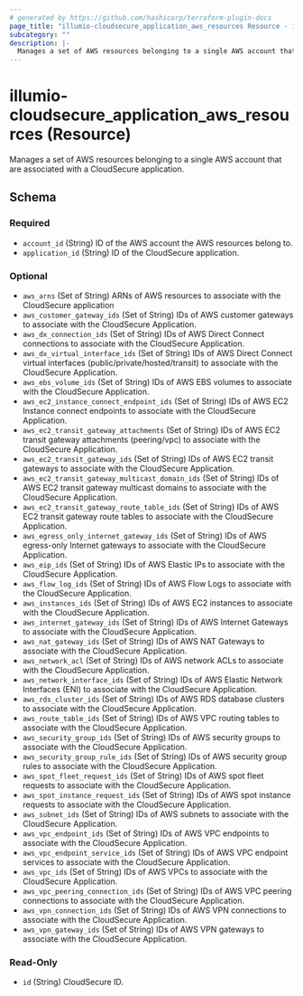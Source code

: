 ```yaml
---
# generated by https://github.com/hashicorp/terraform-plugin-docs
page_title: "illumio-cloudsecure_application_aws_resources Resource - illumio-cloudsecure"
subcategory: ""
description: |-
  Manages a set of AWS resources belonging to a single AWS account that are associated with a CloudSecure application.
---
```


# illumio-cloudsecure_application_aws_resources (Resource)

Manages a set of AWS resources belonging to a single AWS account that are associated with a CloudSecure application.



<!-- schema generated by tfplugindocs -->
## Schema

### Required

- `account_id` (String) ID of the AWS account the AWS resources belong to.
- `application_id` (String) ID of the CloudSecure application.

### Optional

- `aws_arns` (Set of String) ARNs of AWS resources to associate with the CloudSecure application
- `aws_customer_gateway_ids` (Set of String) IDs of AWS customer gateways to associate with the CloudSecure Application.
- `aws_dx_connection_ids` (Set of String) IDs of AWS Direct Connect connections to associate with the CloudSecure Application.
- `aws_dx_virtual_interface_ids` (Set of String) IDs of AWS Direct Connect virtual interfaces (public/private/hosted/transit) to associate with the CloudSecure Application.
- `aws_ebs_volume_ids` (Set of String) IDs of AWS EBS volumes to associate with the CloudSecure Application.
- `aws_ec2_instance_connect_endpoint_ids` (Set of String) IDs of AWS EC2 Instance connect endpoints to associate with the CloudSecure Application.
- `aws_ec2_transit_gateway_attachments` (Set of String) IDs of AWS EC2 transit gateway attachments (peering/vpc) to associate with the CloudSecure Application.
- `aws_ec2_transit_gateway_ids` (Set of String) IDs of AWS EC2 transit gateways to associate with the CloudSecure Application.
- `aws_ec2_transit_gateway_multicast_domain_ids` (Set of String) IDs of AWS EC2 transit gateway multicast domains to associate with the CloudSecure Application.
- `aws_ec2_transit_gateway_route_table_ids` (Set of String) IDs of AWS EC2 transit gateway route tables to associate with the CloudSecure Application.
- `aws_egress_only_internet_gateway_ids` (Set of String) IDs of AWS egress-only Internet gateways to associate with the CloudSecure Application.
- `aws_eip_ids` (Set of String) IDs of AWS Elastic IPs to associate with the CloudSecure Application.
- `aws_flow_log_ids` (Set of String) IDs of AWS Flow Logs to associate with the CloudSecure Application.
- `aws_instances_ids` (Set of String) IDs of AWS EC2 instances to associate with the CloudSecure Application.
- `aws_internet_gateway_ids` (Set of String) IDs of AWS Internet Gateways to associate with the CloudSecure Application.
- `aws_nat_gateway_ids` (Set of String) IDs of AWS NAT Gateways to associate with the CloudSecure Application.
- `aws_network_acl` (Set of String) IDs of AWS network ACLs to associate with the CloudSecure Application.
- `aws_network_interface_ids` (Set of String) IDs of AWS Elastic Network Interfaces (ENI) to associate with the CloudSecure Application.
- `aws_rds_cluster_ids` (Set of String) IDs of AWS RDS database clusters to associate with the CloudSecure Application.
- `aws_route_table_ids` (Set of String) IDs of AWS VPC routing tables to associate with the CloudSecure Application.
- `aws_security_group_ids` (Set of String) IDs of AWS security groups to associate with the CloudSecure Application.
- `aws_security_group_rule_ids` (Set of String) IDs of AWS security group rules to associate with the CloudSecure Application.
- `aws_spot_fleet_request_ids` (Set of String) IDs of AWS spot fleet requests to associate with the CloudSecure Application.
- `aws_spot_instance_request_ids` (Set of String) IDs of AWS spot instance requests to associate with the CloudSecure Application.
- `aws_subnet_ids` (Set of String) IDs of AWS subnets to associate with the CloudSecure Application.
- `aws_vpc_endpoint_ids` (Set of String) IDs of AWS VPC endpoints to associate with the CloudSecure Application.
- `aws_vpc_endpoint_service_ids` (Set of String) IDs of AWS VPC endpoint services to associate with the CloudSecure Application.
- `aws_vpc_ids` (Set of String) IDs of AWS VPCs to associate with the CloudSecure Application.
- `aws_vpc_peering_connection_ids` (Set of String) IDs of AWS VPC peering connections to associate with the CloudSecure Application.
- `aws_vpn_connection_ids` (Set of String) IDs of AWS VPN connections to associate with the CloudSecure Application.
- `aws_vpn_gateway_ids` (Set of String) IDs of AWS VPN gateways to associate with the CloudSecure Application.

### Read-Only

- `id` (String) CloudSecure ID.
